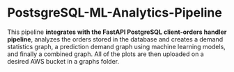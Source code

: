 # PostsgreSQL-ML-Analytics-Pipeline
This pipeline **integrates with the FastAPI PostgreSQL client-orders handler pipeline**, analyzes the orders stored in the database and creates a demand statistics graph, a prediction demand graph using machine learning models, and finally a combined graph. All of the plots are then uploaded on a desired AWS bucket in a graphs folder.
